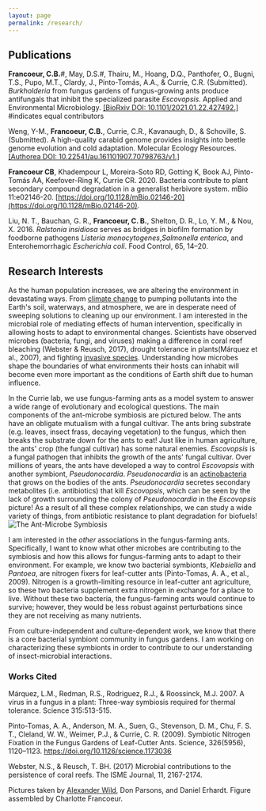 ```yaml
---
layout: page
permalink: /research/
---
```


## Publications 

**Francoeur, C.B.**#, May, D.S.#, Thairu, M., Hoang, D.Q., Panthofer, O., Bugni, T.S., Pupo, M.T., Clardy, J., Pinto-Tomás, A.A., & Currie, C.R. (Submitted). *Burkholderia* from fungus gardens of fungus-growing ants produce antifungals that inhibit the specialized parasite *Escovopsis*. Applied and Environmental Microbiology. [[BioRxiv DOI: 10.1101/2021.01.22.427492.]](https://www.biorxiv.org/content/10.1101/2021.01.22.427492v1)  
#indicates equal contributors  

Weng, Y-M., **Francoeur, C.B.**, Currie, C.R., Kavanaugh, D., & Schoville, S. (Submitted). A high-quality carabid genome provides insights into beetle genome evolution and cold adaptation. Molecular Ecology Resources. [[Authorea DOI: 10.22541/au.161101907.70798763/v1.]](https://authorea.com/doi/full/10.22541/au.161101907.70798763)    

**Francoeur CB**, Khadempour L, Moreira-Soto RD, Gotting K, Book AJ, Pinto-Tomás AA, Keefover-Ring K, Currie CR. 2020. Bacteria contribute to plant secondary compound degradation in a generalist herbivore system. mBio 11:e02146-20. [https://doi.org/10.1128/mBio.02146-20](https://doi.org/10.1128/mBio.02146-20).  

Liu, N. T., Bauchan, G. R., **Francoeur, C. B.**, Shelton, D. R., Lo, Y. M., & Nou, X. 2016. *Ralstonia insidiosa* serves as bridges in biofilm formation by foodborne pathogens *Listeria monocytogenes*,*Salmonella enterica*, and Enterohemorrhagic *Escherichia coli*. Food Control, 65, 14–20.  

## Research Interests 
As the human population increases, we are altering the environment in devastating ways. From [climate change](https://flic.kr/p/W3wPeE) to pumping pollutants into the Earth's soil, waterways, and atmosphere, we are in desperate need of sweeping solutions to cleaning up our environment. I am interested in the microbial role of mediating effects of human intervention, specifically in allowing hosts to adapt to environmental changes. Scientists have observed microbes (bacteria, fungi, and viruses) making a difference in coral reef bleaching (Webster & Reusch, 2017), drought tolerance in plants(Márquez et al., 2007), and fighting [invasive species](http://www.apsnet.org/publications/apsnetfeatures/Pages/ChestnutBlightDisease.aspx). Understanding how microbes shape the boundaries of what environments their hosts can inhabit will become even more important as the conditions of Earth shift due to human influence.

In the Currie lab, we use fungus-farming ants as a model system to answer a wide range of evolutionary and ecological questions. The main components of the ant-microbe symbiosis are pictured below. The ants have an obligate mutualism with a fungal cultivar. The ants bring substrate (e.g. leaves, insect frass, decaying vegetation) to the fungus, which then breaks the substrate down for the ants to eat! Just like in human agriculture, the ants' crop (the fungal cultivar) has some natural enemies. *Escovopsis* is a fungal pathogen that inhibits the growth of the ants' fungal cultivar.  Over millions of years, the ants have developed a way to control *Escovopsis* with another symbiont, *Pseudonocardia*. *Pseudonocardia* is an [actinobacteria](https://en.wikipedia.org/wiki/Actinobacteria) that grows on the bodies of the ants. *Pseudonocardia* secretes secondary metabolites (i.e. antibiotics) that kill *Escovopsis*, which can be seen by the lack of growth surrounding the colony of *Pseudonocardia* in the *Escovopsis* picture! As a result of all these complex relationships, we can study a wide variety of things, from antibiotic resistance to plant degradation for biofuels!
![The Ant-Microbe Symbiosis](../images/quadripartite_system.png)

I am interested in the *other* associations in the fungus-farming ants. Specifically, I want to know what other microbes are contributing to the symbiosis and how this allows for fungus-farming ants to adapt to their environment. For example, we know two bacterial symbionts, *Klebsiella* and *Pantoea*, are nitrogen fixers for leaf-cutter ants (Pinto-Tomas, A. A., et al., 2009). Nitrogen is a growth-limiting resource in leaf-cutter ant agriculture, so these two bacteria supplement extra nitrogen in exchange for a place to live. Without these two bacteria, the fungus-farming ants would continue to survive; however, they would be less robust against perturbations since they are not receiving as many nutrients.

From culture-independent and culture-dependent work, we know that there is a core bacterial symbiont community in fungus gardens. I am working on characterizing these symbionts in order to contribute to our understanding of insect-microbial interactions.



### Works Cited
Márquez, L.M., Redman, R.S., Rodriguez, R.J., & Roossinck, M.J. 2007. A virus in a fungus in a plant: Three-way symbiosis required for thermal tolerance. Science 315:513-515.

Pinto-Tomas, A. A., Anderson, M. A., Suen, G., Stevenson, D. M., Chu, F. S. T., Cleland, W. W., Weimer, P.J., & Currie, C. R. (2009). Symbiotic Nitrogen Fixation in the Fungus Gardens of Leaf-Cutter Ants. Science, 326(5956), 1120–1123. https://doi.org/10.1126/science.1173036

Webster, N.S., & Reusch, T. BH. (2017) Microbial contributions to the persistence of coral reefs. The ISME Journal, 11, 2167-2174.

Pictures taken by [Alexander Wild](http://www.alexanderwild.com/), Don Parsons, and Daniel Erhardt. Figure assembled by Charlotte Francoeur.

